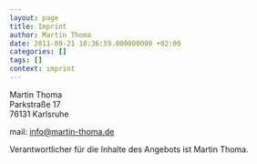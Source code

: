 ```yaml
---
layout: page
title: Imprint
author: Martin Thoma
date: 2011-09-21 18:36:59.000000000 +02:00
categories: []
tags: []
context: imprint
---
```

Martin Thoma<br/>
Parkstra&szlig;e 17<br/>
76131 Karlsruhe<br/>

mail: info@martin-thoma.de

Verantwortlicher f&uuml;r die Inhalte des Angebots ist Martin Thoma.
